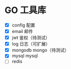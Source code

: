# GO 工具库

- [x] config 配置
- [x] email 邮件
- [x] jwt 鉴权（待测试）
- [x] log 日志（可扩展）
- [x] mongodb mongo（待测试）
- [x] mysql mysql
- [ ] redis